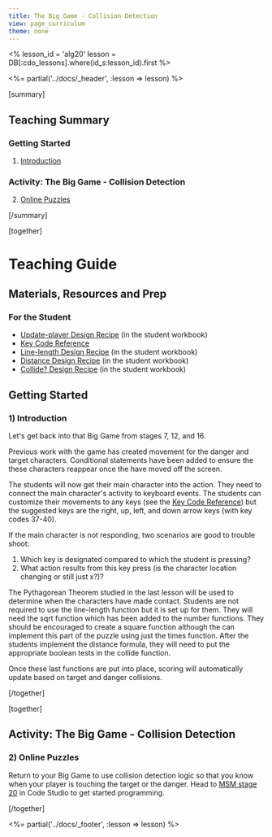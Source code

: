 ```yaml
---
title: The Big Game - Collision Detection
view: page_curriculum
theme: none
---
```


<%
lesson_id = 'alg20'
lesson = DB[:cdo_lessons].where(id_s:lesson_id).first
%>

<%= partial('../docs/_header', :lesson => lesson) %>

[summary]

## Teaching Summary
### **Getting Started**
 
1) [Introduction](#GetStarted)  

### **Activity: The Big Game - Collision Detection**  

2) [Online Puzzles](#Activity1)

[/summary]

[together]

# Teaching Guide

## Materials, Resources and Prep
### For the Student
- [Update-player Design Recipe](../docs/worksheets/update_player.pdf) (in the student workbook)
- [Key Code Reference](../docs/worksheets/keycode_ref.pdf)
- [Line-length Design Recipe](../docs/worksheets/line_length.pdf) (in the student workbook)
- [Distance Design Recipe](../docs/worksheets/distance.pdf) (in the student workbook)
- [Collide? Design Recipe](../docs/worksheets/collide.pdf) (in the student workbook)

## Getting Started


### <a name="GetStarted"></a> 1) Introduction

Let's get back into that Big Game from stages 7, 12, and 16.

Previous work with the game has created movement for the danger and target characters.  Conditional statements have been added to ensure the these characters reappear once the have moved off the screen.  

The students will now get their main character into the action.  They need to connect the main character's activity to keyboard events.  The students can customize their movements to any keys (see the [Key Code Reference](../docs/worksheets/keycode_ref.pdf)) but the suggested keys are the right, up, left, and down arrow keys (with key codes 37-40).

If the main character is not responding, two scenarios are good to trouble shoot:

1. Which key is designated compared to which the student is pressing?
2. What action results from this key press (is the character location changing or still just x?)?

The Pythagorean Theorem studied in the last lesson will be used to determine when the characters have made contact.  Students are not required to use the line-length function but it is set up for them.  They will need the sqrt function which has been added to the number functions.  They should be encouraged to create a square function although the can implement this part of the puzzle using just the times function.  After the students implement the distance formula, they will need to put the appropriate boolean tests in the collide function.

Once these last functions are put into place, scoring will automatically update based on target and danger collisions.

[/together]

[together]

## Activity: The Big Game - Collision Detection
### <a name="Activity1"></a> 2) Online Puzzles

Return to your Big Game to use collision detection logic so that you know when your player is touching the target or the danger. Head to [MSM stage 20](http://studio.code.org/s/algebra/stage/20/puzzle/1) in Code Studio to get started programming.

[/together]

<%= partial('../docs/_footer', :lesson => lesson) %>